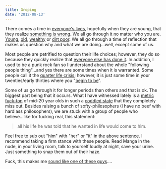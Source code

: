 ```yaml
---
title: Groping
date: '2012-08-13'
---
```


There comes a time in [everyone's lives][1], hopefully when they are
young, that they realize [something is wrong][2]. We all go through it
no matter who you are. [Young][3], [old][4], [wealthy][5] or [dirt poor][6].
We all go through a time of reflection that makes us question why and
what we are doing...well, except some of us.

Most people are petrified to question their life choices; however, they do
so because they quickly realize that [everyone else has done it][7].
In addition, I used to be a punk rock fan so I understand about the whole "following
people thing"...and yes there are some times when it is warranted. Some
people call it the [quarter life crisis][8]; however, it is just some
time in your twenties/early thirties where you "[begin to be][9]".

Some of us go through it for longer periods than others and that is ok.
The biggest part being that it occurs. What I have witnessed lately is a
[metric fuck-ton][10] of mid-20 year olds in such a [coddled state][11]
that they completely miss out. Besides raising a bunch of
softy-philosophers (I have no beef with hard ass philosophers), we are
stuck with a group of people who believe...like for fucking real, this
statement:

> all his life he was told that he wanted in life would come to him.

Feel free to sub out "him" with "her" or "[it][12]" in the above sentence.
I recommend taking a firm stance with these people. Read Manga in the
nude, in your living room, talk to yourself loudly at night, save your
urine. Just something to snap them out of their haze.

Fuck, this makes me [sound like one of these guys][13]....

[1]: http://www.gettingtotruelove.com/wp-content/uploads/2012/09/The-turning-point-in-relationships-sign.jpg
[2]: http://youtu.be/T5ictPToU9M
[3]: http://www.tlc.com/tv-shows/toddlers-tiaras
[4]: #
[5]: http://articles.cnn.com/2006-02-12/politics/cheney_1_katharine-armstrong-birdshot-saturday-afternoon-armstrong-ranch?_s=PM:POLITICS
[6]: https://en.wikipedia.org/wiki/Standard_and_Poors
[7]: https://en.wikipedia.org/wiki/List_of_Jewish_American_entertainers
[8]: http://undercurrentcoaching.com/wp-content/uploads/2011/04/glory-years.jpg
[9]: http://1.bp.blogspot.com/_FfZMBBaCF8w/SJdo-hpFfkI/AAAAAAAAB6Q/WD7et8UdAI4/s400/create.jpg
[10]: https://en.wikipedia.org/wiki/Metric_time
[11]: http://voices.yahoo.com/todays-youth-generation-blue-ribbon-winners-148076.html
[12]: http://cloudbacon.com
[13]: http://youtu.be/4r7wHMg5Yjg
